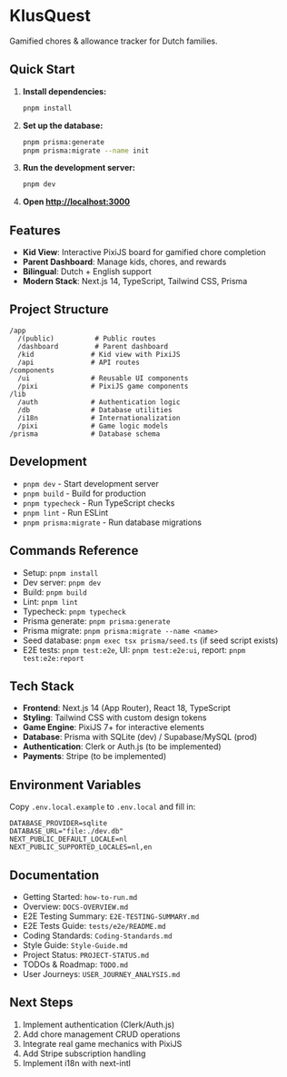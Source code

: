 # KlusQuest

Gamified chores & allowance tracker for Dutch families.

## Quick Start

1. **Install dependencies:**
   ```bash
   pnpm install
   ```

2. **Set up the database:**
   ```bash
   pnpm prisma:generate
   pnpm prisma:migrate --name init
   ```

3. **Run the development server:**
   ```bash
   pnpm dev
   ```

4. **Open [http://localhost:3000](http://localhost:3000)**

## Features

- **Kid View**: Interactive PixiJS board for gamified chore completion
- **Parent Dashboard**: Manage kids, chores, and rewards
- **Bilingual**: Dutch + English support
- **Modern Stack**: Next.js 14, TypeScript, Tailwind CSS, Prisma

## Project Structure

```
/app
  /(public)          # Public routes
  /dashboard         # Parent dashboard
  /kid              # Kid view with PixiJS
  /api              # API routes
/components
  /ui               # Reusable UI components
  /pixi             # PixiJS game components
/lib
  /auth             # Authentication logic
  /db               # Database utilities
  /i18n             # Internationalization
  /pixi             # Game logic models
/prisma             # Database schema
```

## Development

- `pnpm dev` - Start development server
- `pnpm build` - Build for production
- `pnpm typecheck` - Run TypeScript checks
- `pnpm lint` - Run ESLint
- `pnpm prisma:migrate` - Run database migrations

## Commands Reference

- Setup: `pnpm install`
- Dev server: `pnpm dev`
- Build: `pnpm build`
- Lint: `pnpm lint`
- Typecheck: `pnpm typecheck`
- Prisma generate: `pnpm prisma:generate`
- Prisma migrate: `pnpm prisma:migrate --name <name>`
- Seed database: `pnpm exec tsx prisma/seed.ts` (if seed script exists)
- E2E tests: `pnpm test:e2e`, UI: `pnpm test:e2e:ui`, report: `pnpm test:e2e:report`

## Tech Stack

- **Frontend**: Next.js 14 (App Router), React 18, TypeScript
- **Styling**: Tailwind CSS with custom design tokens
- **Game Engine**: PixiJS 7+ for interactive elements
- **Database**: Prisma with SQLite (dev) / Supabase/MySQL (prod)
- **Authentication**: Clerk or Auth.js (to be implemented)
- **Payments**: Stripe (to be implemented)

## Environment Variables

Copy `.env.local.example` to `.env.local` and fill in:

```env
DATABASE_PROVIDER=sqlite
DATABASE_URL="file:./dev.db"
NEXT_PUBLIC_DEFAULT_LOCALE=nl
NEXT_PUBLIC_SUPPORTED_LOCALES=nl,en
```

## Documentation

- Getting Started: `how-to-run.md`
- Overview: `DOCS-OVERVIEW.md`
- E2E Testing Summary: `E2E-TESTING-SUMMARY.md`
- E2E Tests Guide: `tests/e2e/README.md`
- Coding Standards: `Coding-Standards.md`
- Style Guide: `Style-Guide.md`
- Project Status: `PROJECT-STATUS.md`
- TODOs & Roadmap: `TODO.md`
- User Journeys: `USER_JOURNEY_ANALYSIS.md`

## Next Steps

1. Implement authentication (Clerk/Auth.js)
2. Add chore management CRUD operations
3. Integrate real game mechanics with PixiJS
4. Add Stripe subscription handling
5. Implement i18n with next-intl 
